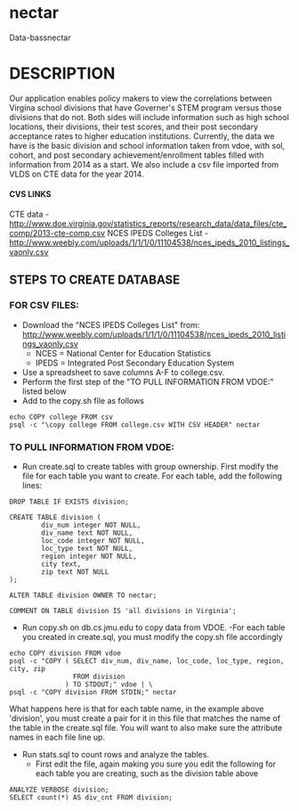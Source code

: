 # nectar
Data-bassnectar


# DESCRIPTION

Our application enables policy makers to view the correlations between Virgina school divisions that have Governer's STEM program versus those divisions that do not. Both sides will include information such as high school locations, their divisions, their test scores, and their post secondary acceptance rates to higher education institutions. Currently, the data we have is the basic division and school information taken from vdoe, with sol, cohort, and post secondary achievement/enrollment tables filled with information from 2014 as a start. We also include a csv file imported from VLDS on CTE data for the year 2014.

#### CVS LINKS
CTE data - http://www.doe.virginia.gov/statistics_reports/research_data/data_files/cte_comp/2013-cte-comp.csv
NCES IPEDS Colleges List - http://www.weebly.com/uploads/1/1/1/0/11104538/nces_ipeds_2010_listings_vaonly.csv

## STEPS TO CREATE DATABASE

### FOR CSV FILES:
- Download the "NCES IPEDS Colleges List" from: http://www.weebly.com/uploads/1/1/1/0/11104538/nces_ipeds_2010_listings_vaonly.csv
  - NCES = National Center for Education Statistics
  - IPEDS = Integrated Post Secondary Education System
- Use a spreadsheet to save columns A-F to college.csv.
- Perform the first step of the "TO PULL INFORMATION FROM VDOE:" listed below
- Add to the copy.sh file as follows
```
echo COPY college FROM csv
psql -c "\copy college FROM college.csv WITH CSV HEADER" nectar
```



### TO PULL INFORMATION FROM VDOE:
- Run create.sql to create tables with group ownership.
First modify the file for each table you want to create.
For each table, add the following lines:
```
DROP TABLE IF EXISTS division;

CREATE TABLE division (
        div_num integer NOT NULL,
        div_name text NOT NULL,
        loc_code integer NOT NULL,
        loc_type text NOT NULL,
        region integer NOT NULL,
        city text,
        zip text NOT NULL
);

ALTER TABLE division OWNER TO nectar;

COMMENT ON TABLE division IS 'all divisions in Virginia';
```
- Run copy.sh on db.cs.jmu.edu to copy data from VDOE.
  -For each table you created in create.sql, you must modify the copy.sh file accordingly
```
echo COPY division FROM vdoe
psql -c "COPY ( SELECT div_num, div_name, loc_code, loc_type, region, city, zip
                FROM division
              ) TO STDOUT;" vdoe | \
psql -c "COPY division FROM STDIN;" nectar
```
What happens here is that for each table name, in the example above 'division', you must create a pair for it in this file that matches the name of the table in the create.sql file. You will want to also make sure the attribute names in each file line up.


- Run stats.sql to count rows and analyze the tables.
  - First edit the file, again making you sure you edit the following for each table you are creating, such as the division table above
```
ANALYZE VERBOSE division;
SELECT count(*) AS div_cnt FROM division;
```

